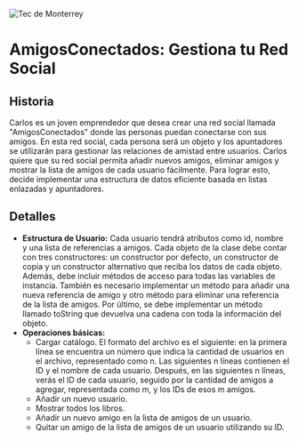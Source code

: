 ![Tec de Monterrey](../../images/logotecmty.png)
# AmigosConectados: Gestiona tu Red Social

## Historia
Carlos es un joven emprendedor que desea crear una red social llamada "AmigosConectados" donde las personas puedan conectarse con sus amigos. En esta red social, cada persona será un objeto y los apuntadores se utilizarán para gestionar las relaciones de amistad entre usuarios. Carlos quiere que su red social permita añadir nuevos amigos, eliminar amigos y mostrar la lista de amigos de cada usuario fácilmente. Para lograr esto, decide implementar una estructura de datos eficiente basada en listas enlazadas y apuntadores.

## Detalles
* **Estructura de Usuario:** Cada usuario tendrá atributos como id, nombre y una lista de referencias a amigos. Cada objeto de la clase debe contar con tres constructores: un constructor por defecto, un constructor de copia y un constructor alternativo que reciba los datos de cada objeto. Además, debe incluir métodos de acceso para todas las variables de instancia. También es necesario implementar un método para añadir una nueva referencia de amigo y otro método para eliminar una referencia de la lista de amigos. Por último, se debe implementar un método llamado toString que devuelva una cadena con toda la información del objeto.
* **Operaciones básicas:**
	* Cargar catálogo. El formato del archivo es el siguiente: en la primera línea se encuentra un número que indica la cantidad de usuarios en el archivo, representado como n. Las siguientes n líneas contienen el ID y el nombre de cada usuario. Después, en las siguientes n líneas, verás el ID de cada usuario, seguido por la cantidad de amigos a agregar, representada como m, y los IDs de esos m amigos.
	* Añadir un nuevo usuario.
	* Mostrar todos los libros.
	* Añadir un nuevo amigo en la lista de amigos de un usuario.
	* Quitar un amigo de la lista de amigos de un usuario utilizando su ID.